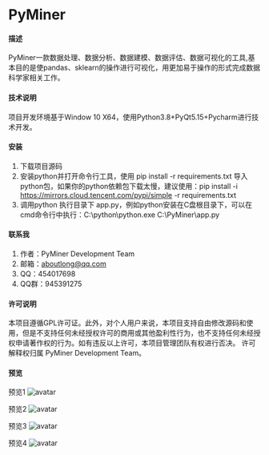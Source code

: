 # PyMiner

#### 描述
PyMiner一款数据处理、数据分析、数据建模、数据评估、数据可视化的工具,基本目的是使pandas、sklearn的操作进行可视化，用更加易于操作的形式完成数据科学家相关工作。

#### 技术说明
项目开发环境基于Window 10 X64，使用Python3.8+PyQt5.15+Pycharm进行技术开发。

#### 安装

1. 下载项目源码 
2. 安装python并打开命令行工具，使用 pip install -r requirements.txt 导入python包，如果你的python依赖包下载太慢，建议使用：pip install -i https://mirrors.cloud.tencent.com/pypi/simple -r requirements.txt
3. 调用python 执行目录下 app.py，例如python安装在C盘根目录下，可以在cmd命令行中执行：C:\python\python.exe C:\PyMiner\app.py


#### 联系我

1.  作者：PyMiner Development Team
2.  邮箱：aboutlong@qq.com
3.  QQ：454017698
4.  QQ群：945391275


#### 许可说明
本项目遵循GPL许可证。此外，对个人用户来说，本项目支持自由修改源码和使用，但是不支持任何未经授权许可的商用或其他盈利性行为，也不支持任何未经授权申请著作权的行为。如有违反以上许可，本项目管理团队有权进行否决。
许可解释权归属 PyMiner Development Team。

#### 预览

预览1
![avatar](http://www.py2cn.com/img/preview_main.png)

预览2
![avatar](http://www.py2cn.com/img/preview_filter.png)

预览3
![avatar](http://www.py2cn.com/img/preview_database.png)

预览4
![avatar](http://www.py2cn.com/img/preview_info.png)
